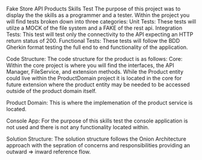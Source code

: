Fake Store API Products Skills Test
The purpose of this project was to display the the skills as a programmer and a tester. Within the project you will find tests broken down into three categories:
Unit Tests: These tests will utilze a MOCK of the file system and a FAKE of the rest api.
Integration Tests: This test will test only the connectivity to the API expecting an HTTP return status of 200.
Functional Tests: These tests will follow the BDD Gherkin format testing the full end to end functionality of the application.

Code Structure:
The code structure for the product is as follows:
Core: Within the core project is where you will find the interfaces, the API Manager, FileService, and extension methods. 
While the Product entity could live within the ProductDomain project it is located in the core for future extension where the product entity may be needed to be accessed outside of the product domain itself. 

Product Domain: This is where the implemenation of the product service is located.

Console App:
For the purpose of this skills test the console application is not used and there is not any functionality located within.

Solution Structure:
The solution structure follows the Onion Architecture approach with the sepration of concerns and responsibilities providing an outward => inward reference flow.
